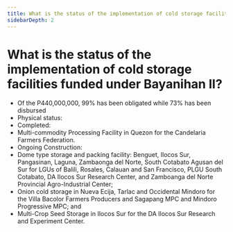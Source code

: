 ```yaml
---
title: What is the status of the implementation of cold storage facilities funded under Bayanihan II?
sidebarDepth: 2
---
```


# What is the status of the implementation of cold storage facilities funded under Bayanihan II?


 - Of the P440,000,000, 99% has been obligated while 73% has been disbursed
 - Physical status:
 - Completed:
 - Multi-commodity Processing Facility in Quezon for the Candelaria Farmers Federation.
 - Ongoing Construction:
 - Dome type storage and packing facility: Benguet, Ilocos Sur, Pangasinan, Laguna, Zambaonga del Norte, South Cotabato Agusan del Sur for LGUs of Balili, Rosales, Calauan and San Francisco, PLGU South Cotabato, DA Ilocos Sur Research Center, and Zamboanga del Norte Provincial Agro-Industrial Center;
 - Onion cold storage in Nueva Ecija, Tarlac and Occidental Mindoro for the Villa Bacolor Farmers Producers and Sagapang MPC and Mindoro Progressive MPC; and
 - Multi-Crop Seed Storage in Ilocos Sur for the DA Ilocos Sur Research and Experiment Center.
